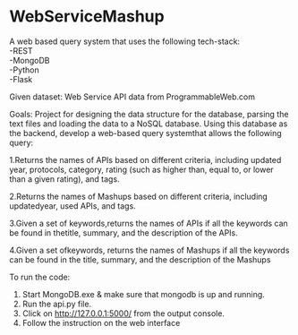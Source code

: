 # WebServiceMashup
A web based query system that uses the following tech-stack:  
-REST  
-MongoDB  
-Python  
-Flask  

Given dataset: 
Web Service API data from ProgrammableWeb.com 

Goals:
Project for designing the data structure for the database, parsing the text files and loading the data to a NoSQL database. 
Using this database as the backend, develop a web-based query systemthat allows the following query:

1.Returns the names of APIs based on different criteria, including updated year, protocols, category, rating (such as higher than, equal to, or lower than a given rating), and tags.

2.Returns the names of Mashups based on different criteria, including updatedyear, used APIs, and tags. 

3.Given a set of keywords,returns the names of APIs if all the keywords can be found in thetitle, summary, and the description of the APIs.

4.Given a set ofkeywords, returns the names of Mashups if all the keywords can be found in the title, summary, and the description of the Mashups

To run the code:

1. Start MongoDB.exe & make sure that mongodb is up and running.
2. Run the api.py file.
3. Click on http://127.0.0.1:5000/ from the output console.
4. Follow the instruction on the web interface
